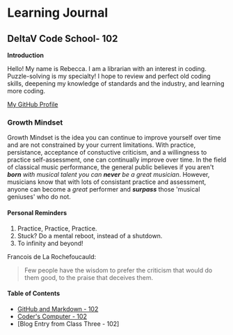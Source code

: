 # Learning Journal

## DeltaV Code School- 102

**Introduction**

Hello!  My name is Rebecca.  I am a librarian with an interest in coding.  Puzzle-solving is my specialty!  I hope to review and perfect old coding skills, deepening my knowledge of standards and the industry, and learning more coding.  

[My GitHub Profile](https://github.com/vernre01)

### Growth Mindset

Growth Mindset is the idea you can continue to improve yourself over time and are not constrained by your current limitations. With practice, persistance, acceptance of constuctive criticism, and a willingness to practice self-assessment, one can continually improve over time.  In the field of classical music performance, the general public believes if you aren't _**born** with musical talent you can **never** be a great musician_.  However, musicians know that with lots of consistant practice and assessment, anyone can become a _great_ performer and ***surpass*** those 'musical geniuses' who do not.

#### Personal Reminders
1. Practice, Practice, Practice.
2. Stuck? Do a mental reboot, instead of a shutdown.
3. To infinity and beyond!

Francois de La Rochefoucauld:

>Few people have the wisdom to prefer the criticism 
>that would do them good, to the praise that deceives them.

#### Table of Contents
- [GitHub and Markdown - 102](/MarkDownLesson.md)
- [Coder's Computer - 102](/Coders_Computer.md)
- [Blog Entry from Class Three - 102]
